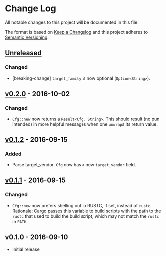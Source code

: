 # Change Log

All notable changes to this project will be documented in this file.

The format is based on [Keep a Changelog](http://keepachangelog.com/)
and this project adheres to [Semantic Versioning](http://semver.org/).

## [Unreleased]

### Changed

- [breaking-change] `target_family` is now optional (`Option<String>`).

## [v0.2.0] - 2016-10-02

### Changed

- `Cfg::new` now returns a `Result<Cfg, String>`. This should result (no pun intended) in more
  helpful messages when one `unwrap`s its return value.

## [v0.1.2] - 2016-09-15

### Added

- Parse target_vendor. `Cfg` now has a new `target_vendor` field.

## [v0.1.1] - 2016-09-15

### Changed

- `Cfg::new` now prefers shelling out to RUSTC, if set, instead of `rustc`. Rationale: Cargo passes
  this variable to build scripts with the path to the `rustc` that used to build the build script,
  which may not match the `rustc` in `PATH`.

## v0.1.0 - 2016-09-10

- Initial release

[Unreleased]: https://github.com/japaric/rustc-cfg/compare/v0.2.0...HEAD
[v0.2.0]: https://github.com/japaric/rustc-cfg/compare/v0.1.2...v0.2.0
[v0.1.2]: https://github.com/japaric/rustc-cfg/compare/v0.1.1...v0.1.2
[v0.1.1]: https://github.com/japaric/rustc-cfg/compare/v0.1.0...v0.1.1
